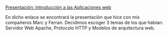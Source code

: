 [Presentación: Introducción a las Aplicaciones web](https://www.canva.com/design/DAGSPawdx7E/0YNee73gmvs13V-kN33eZQ/view?utm_content=DAGSPawdx7E&utm_campaign=designshare&utm_medium=link&utm_source=editor)

En dicho enlace se encontrará la presentación que hice con mis compañeros Marc y Ferran. Decidimos escoger 3 temas de los que habían: Servidor Web Apache, Protocolo HTTP y Modelos de arquitectura web.
